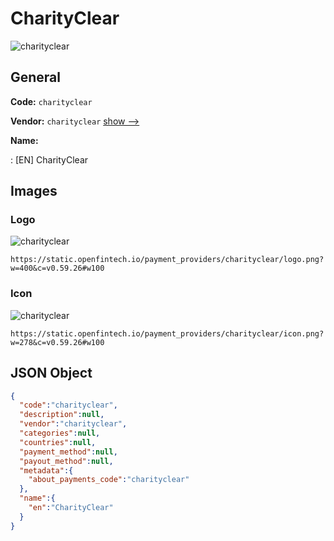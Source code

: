 
# CharityClear 
![charityclear](https://static.openfintech.io/payment_providers/charityclear/logo.png?w=400&c=v0.59.26#w100)  

## General 
 
**Code:** `charityclear` 
 
**Vendor:** `charityclear` [show -->](/vendors/charityclear/) 
 
**Name:** 
 
:	[EN] CharityClear 
 

## Images 

### Logo 
 
![charityclear](https://static.openfintech.io/payment_providers/charityclear/logo.png?w=400&c=v0.59.26#w100)  

```
https://static.openfintech.io/payment_providers/charityclear/logo.png?w=400&c=v0.59.26#w100
```  

### Icon 
 
![charityclear](https://static.openfintech.io/payment_providers/charityclear/icon.png?w=278&c=v0.59.26#w100)  

```
https://static.openfintech.io/payment_providers/charityclear/icon.png?w=278&c=v0.59.26#w100
```  

## JSON Object 

```json
{
  "code":"charityclear",
  "description":null,
  "vendor":"charityclear",
  "categories":null,
  "countries":null,
  "payment_method":null,
  "payout_method":null,
  "metadata":{
    "about_payments_code":"charityclear"
  },
  "name":{
    "en":"CharityClear"
  }
}
```  
